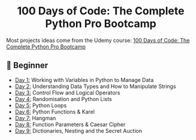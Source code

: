 <h1 align="center">100 Days of Code: The Complete Python Pro Bootcamp
</h1>

Most projects ideas come from the Udemy course: [100 Days of Code: The Complete Python Pro Bootcamp](https://www.udemy.com/course/100-days-of-code/)

## 🔰 Beginner

- [Day 1:](https://github.com/SimonNC/100-days-of-code-Python/tree/main/Day_1) Working with Variables in Python to Manage Data
- [Day 2:](https://github.com/SimonNC/100-days-of-code-Python/tree/main/Day_2) Understanding Data Types and How to Manipulate Strings
- [Day 3:](https://github.com/SimonNC/100-days-of-code-Python/tree/main/Day_3) Control Flow and Logical Operators
- [Day 4:](https://github.com/SimonNC/100-days-of-code-Python/tree/main/Day_4) Randomisation and Python Lists
- [Day 5:](https://github.com/SimonNC/100-days-of-code-Python/tree/main/Day_5) Python Loops
- [Day 6:](https://github.com/SimonNC/100-days-of-code-Python/tree/main/Day_6) Python Functions & Karel
- [Day 7:](https://github.com/SimonNC/100-days-of-code-Python/tree/main/Day_7) Hangman
- [Day 8:](https://github.com/SimonNC/100-days-of-code-Python/tree/main/Day_8) Function Parameters & Caesar Cipher
- [Day 9:](https://github.com/SimonNC/100-days-of-code-Python/tree/main/Day_9) Dictionaries, Nesting and the Secret Auction
